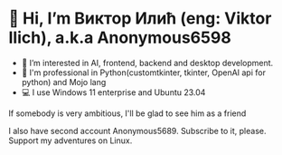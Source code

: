 # 👋 Hi, I’m Виктор Илић (eng: Viktor Ilich), a.k.a Anonymous6598
- 👀 I’m interested in AI, frontend, backend and desktop development.
- 🦾 I'm professional in Python(customtkinter, tkinter, OpenAI api for python) and Mojo lang
- 💻 I use Windows 11 enterprise and Ubuntu 23.04

If somebody is very ambitious, I'll be glad to see him as a friend

I also have second account Anonymous5689. Subscribe to it, please. Support my adventures on Linux.
